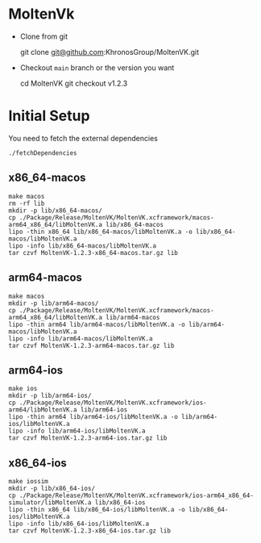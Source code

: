 
# MoltenVk

* Clone from git

    git clone git@github.com:KhronosGroup/MoltenVK.git

* Checkout `main` branch or the version you want

    cd MoltenVK
    git checkout v1.2.3

# Initial Setup

You need to fetch the external dependencies

    ./fetchDependencies

## x86_64-macos

    make macos
    rm -rf lib
    mkdir -p lib/x86_64-macos/
    cp ./Package/Release/MoltenVK/MoltenVK.xcframework/macos-arm64_x86_64/libMoltenVK.a lib/x86_64-macos
    lipo -thin x86_64 lib/x86_64-macos/libMoltenVK.a -o lib/x86_64-macos/libMoltenVK.a
    lipo -info lib/x86_64-macos/libMoltenVK.a
    tar czvf MoltenVK-1.2.3-x86_64-macos.tar.gz lib

## arm64-macos

    make macos
    mkdir -p lib/arm64-macos/
    cp ./Package/Release/MoltenVK/MoltenVK.xcframework/macos-arm64_x86_64/libMoltenVK.a lib/arm64-macos
    lipo -thin arm64 lib/arm64-macos/libMoltenVK.a -o lib/arm64-macos/libMoltenVK.a
    lipo -info lib/arm64-macos/libMoltenVK.a
    tar czvf MoltenVK-1.2.3-arm64-macos.tar.gz lib

## arm64-ios

    make ios
    mkdir -p lib/arm64-ios/
    cp ./Package/Release/MoltenVK/MoltenVK.xcframework/ios-arm64/libMoltenVK.a lib/arm64-ios
    lipo -thin arm64 lib/arm64-ios/libMoltenVK.a -o lib/arm64-ios/libMoltenVK.a
    lipo -info lib/arm64-ios/libMoltenVK.a
    tar czvf MoltenVK-1.2.3-arm64-ios.tar.gz lib

## x86_64-ios

    make iossim
    mkdir -p lib/x86_64-ios/
    cp ./Package/Release/MoltenVK/MoltenVK.xcframework/ios-arm64_x86_64-simulator/libMoltenVK.a lib/x86_64-ios
    lipo -thin x86_64 lib/x86_64-ios/libMoltenVK.a -o lib/x86_64-ios/libMoltenVK.a
    lipo -info lib/x86_64-ios/libMoltenVK.a
    tar czvf MoltenVK-1.2.3-x86_64-ios.tar.gz lib
